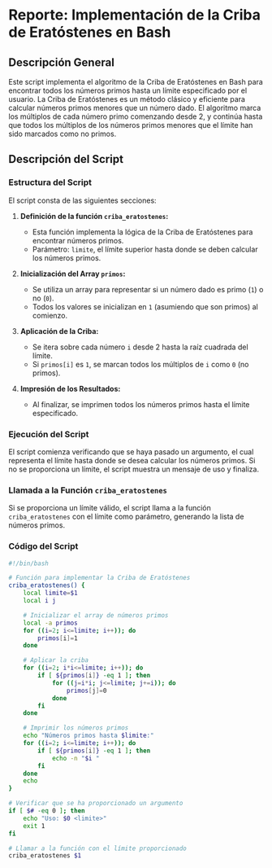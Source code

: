 # Reporte: Implementación de la Criba de Eratóstenes en Bash

## Descripción General

Este script implementa el algoritmo de la Criba de Eratóstenes en Bash para encontrar todos los números primos hasta un límite especificado por el usuario. La Criba de Eratóstenes es un método clásico y eficiente para calcular números primos menores que un número dado. El algoritmo marca los múltiplos de cada número primo comenzando desde 2, y continúa hasta que todos los múltiplos de los números primos menores que el límite han sido marcados como no primos.

## Descripción del Script

### Estructura del Script

El script consta de las siguientes secciones:

1. **Definición de la función `criba_eratostenes`:**
   - Esta función implementa la lógica de la Criba de Eratóstenes para encontrar números primos.
   - Parámetro: `limite`, el límite superior hasta donde se deben calcular los números primos.

2. **Inicialización del Array `primos`:**
   - Se utiliza un array para representar si un número dado es primo (`1`) o no (`0`).
   - Todos los valores se inicializan en `1` (asumiendo que son primos) al comienzo.

3. **Aplicación de la Criba:**
   - Se itera sobre cada número `i` desde 2 hasta la raíz cuadrada del límite.
   - Si `primos[i]` es `1`, se marcan todos los múltiplos de `i` como `0` (no primos).

4. **Impresión de los Resultados:**
   - Al finalizar, se imprimen todos los números primos hasta el límite especificado.

### Ejecución del Script

El script comienza verificando que se haya pasado un argumento, el cual representa el límite hasta donde se desea calcular los números primos. Si no se proporciona un límite, el script muestra un mensaje de uso y finaliza.

### Llamada a la Función `criba_eratostenes`

Si se proporciona un límite válido, el script llama a la función `criba_eratostenes` con el límite como parámetro, generando la lista de números primos.

### Código del Script

```bash
#!/bin/bash

# Función para implementar la Criba de Eratóstenes
criba_eratostenes() {
    local limite=$1
    local i j

    # Inicializar el array de números primos
    local -a primos
    for ((i=2; i<=limite; i++)); do
        primos[i]=1
    done

    # Aplicar la criba
    for ((i=2; i*i<=limite; i++)); do
        if [ ${primos[i]} -eq 1 ]; then
            for ((j=i*i; j<=limite; j+=i)); do
                primos[j]=0
            done
        fi
    done

    # Imprimir los números primos
    echo "Números primos hasta $limite:"
    for ((i=2; i<=limite; i++)); do
        if [ ${primos[i]} -eq 1 ]; then
            echo -n "$i "
        fi
    done
    echo
}

# Verificar que se ha proporcionado un argumento
if [ $# -eq 0 ]; then
    echo "Uso: $0 <limite>"
    exit 1
fi

# Llamar a la función con el límite proporcionado
criba_eratostenes $1
